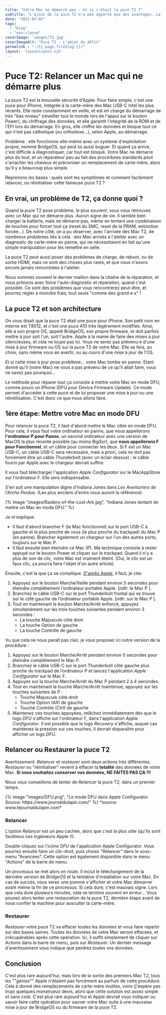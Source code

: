 ```yaml
---
title: "Votre Mac ne démarre pas : et si c'était la puce T2 ?"
subtitle: "L'ajout de la puce T2 n'a pas apporté que des avantages. La sécurité renforcée de votre Mac implique une surcouche matérielle et logicielle qui peut parfois flancher. Plus de puces = plus de risques de panne."
date: "2022-03-02"
tags: 
  - "blog"
  - "non-classe"
coverImage: 'images/T2.jpg'
coverImageAlt: "Puce T2 - L'objet du délit"
permalink : "./{{ page.fileSlug }}/"
layout: 'layouts/post.njk'
---
```



# Puce T2: Relancer un Mac qui ne démarre plus


La puce T2 est la trouvaille sécurité d'Apple. Pour faire simple, c'est une puce pour iPhone, intégrée à la carte-mère des Mac USB-C Intel les plus récents.
Elle reste constamment en veille, et est en charge du démarrage de très "bas niveau" (réveiller tout le monde lors de l'appui sur le bouton Power), du chiffrage des données, et elle garantit l'intégrité de la ROM et de l'EFI lors du démarrage.
En gros, elle chiffre les données et bloque tout ce qui n'est pas catholique (ou orthodoxe...), selon Apple, au démarrage.

Problème : elle fonctionne elle-même avec un système d'exploitation propre, nommé BridgeOS, qui peut lui aussi buguer. Et quand ça arrive, c'est difficile à diagnostiquer, car tout est bloqué. Votre Mac ne démarre plus du tout, et un réparateur peu au fait des procédures standards peut s'arracher les cheveux et préconiser un remplacement de carte-mère, alors qu'il y a beaucoup plus simple.

Reprenons les bases : quels sont les symptômes et comment facilement relancer, ou réinitialiser cette fameuse puce T2 ?

## En vrai, un problème de T2, ça donne quoi ?

Quand la puce T2 pose problème, le plus souvent, vous vous retrouvez avec un Mac qui ne démarre plus. Aucun signe de vie. Il semble bien charger la batterie, mais ne démarre pas, même en tentant une combinaison de touches pour forcer tout ça (reset du SMC, reset de la PRAM, extinction forcée...).
De notre côté, on a pu observer, avec l'arrivée des Mac T2, de nombreux problèmes liés à cela : des Mac arrivés à l'atelier avec un diagnostic de carte-mère en panne, qui ne nécessitaient en fait qu'une simple manipulation pour les remettre en selle.

La puce T2 peut aussi poser des problèmes de charge, de reboot, ou de sortie HDMI, mais ce sont des choses plus rares, et que nous n'avons encore jamais rencontrées à l'atelier. 

Nous sommes souvent le dernier maillon dans la chaîne de la réparation, et nous prônons avec force l'auto-diagnostic et réparation, quand c'est possible. Ce sont des problèmes que vous rencontrerez peut-être, et pourrez régler à moindre frais, tout seuls "comme des grand⋅e⋅s" !

## La puce T2 et son architecture

On vous disait que la puce T2 était une puce pour iPhone. Son petit nom en interne est T8012, et c'est une puce A10 très légèrement modifiée.
Ainsi, elle à son propre OS, appelé BridgeOS, son propre firmware, et doit parfois mettre à jour soit l'un, soit l'autre. Apple à la manie de faire des mises à jour silencieuses, et cela ne loupe pas ici. Vous ne serez pas prévenu⋅e d'une mise à jour firmware ou OS sur la puce T2 de votre Mac. Elle se fera, au choix, sans même vous en avertir, ou au cours d'une mise à jour de l'OS.

Et si cette mise à jour pose problème... votre Mac tombe en panne. Etant donné qu'il (votre Mac) ne vous a pas prévenu de ce qu'il allait faire, vous ne savez pas pourquoi...

Le méthode pour réparer tout ça consiste à mettre votre Mac en mode DFU, comme pouro un iPhone (DFU pour Device Firmware Update).
Ce mode permet d'accéder à cette puce et de lui proposer une mise à jour ou une réinitilisation. C'est donc ce que nous allons faire.

## 1ère étape: Mettre votre Mac en mode DFU

Pour relancer la puce T2, il faut d'abord mettre le Mac cible en mode DFU. Pour cela, il vous faut votre ordinateur en panne, que nous appellerons **l'ordinateur P pour Panne**, un second ordinateur avec une version de MacOS la plus récente possible (au moins *BigSur*), que **nous appellerons F pour Fonctionnel**, et un câble pour connecter les deux. Si F est un Mac USB-C, un câble USB-C sera nécessaire, mais a priori, cela ne doit pas forcément être un câble Thunderbolt (avec un éclair dessus) : le câble fourni par Apple avec le chargeur devrait suffire.

Il vous faut télécharger l'application *Apple Configurator* sur le MacAppStore sur l'ordinateur F. Elle sera indispensable.

S'en suit une manipulation digne d'Indiana Jones dans *Les Aventuriers de l'Arche Perdue*. (Les plus anciens d'entre nous auront la référence).

<div class="columns is-centered">
<div class="column is-half">
{% image "images/Raiders-of-the-Lost-Ark.jpg", "Indiana Jones tentant de mettre un Mac en mode DFU." %} 
</div>
</div>

Je m'explique:

* Il faut d'abord brancher F (le Mac fonctionnel) sur le port USB-C à gauche et le plus proche de vous (le plus proche du trackpad) du Mac P (en panne). Brancher également un chargeur sur l'un des autres ports, toujours sur le Mac P.
* Il faut ensuite bien éteindre ce Mac (P). Ma technique consiste à rester appuyé sur le bouton Power et cliquer sur le trackpad. Quand il n'y a plus de son de clic, votre Mac est vraiment éteint. (Oui, le clic est un faux clic, ça pourra faire l'objet d'un autre article).

Ensuite, c'est la que ça se complique. [D'après Apple,](https://support.apple.com/fr-fr/guide/apple-configurator-2/apdebea5be51/mac) il faut, je cite:

1. Appuyez sur le bouton Marche/Veille pendant environ 5 secondes pour éteindre complètement l’ordinateur portable Apple. \[ndlr: le Mac P \].
2. Branchez le câble USB-C sur le port Thunderbolt frontal qui se trouve sur le côté gauche de l’ordinateur portable Apple. \[ndlr: sur le Mac P \].
3. Tout en maintenant le bouton Marche/Arrêt enfoncé, appuyez simultanément sur les trois touches suivantes pendant environ 3 secondes :
	- La touche Majuscule côté droit
	- La touche Option de gauche
	- La touche Contrôle de gauche

Vu que cela ne nous paraît pas clair, je vous proposer ici notre version de la procédure :

1. Appuyez sur le bouton Marche/Arrêt pendant environ 5 secondes pour éteindre complètement le Mac P.
2. Branchez le câble USB-C sur le port Thunderbolt côté gauche plus proche du trackpad de l’ordinateur P et lancez l'application *Apple Configurator* sur le Mac F.
3. Appuyez sur la touche Marche/Arrêt du Mac P pendant 2 à 4 secondes.
4. Tout en maintenant la touche Marche/Arrêt maintenue, appuyez sur les touches suivantes de P :
	- Touche Majuscule côté droit
	- Touche Option (Alt) de gauche
	- Touche Contrôle (Ctrl) de gauche
5. Maintenez ces touches appuyées, relâchez immédiatement dès que le logo *DFU* s'affiche sur l'ordinateur F, dans l'application *Apple Configurator*. Il est possible que le logo *Recovery* s'affiche, auquel cas maintenez la pression sur ces touches, il devrait disparaître pour afficher un logo *DFU*.

## Relancer ou Restaurer la puce T2

Avertissement: *Relancer* et *restaurer* sont deux actions très différentes. *Restaurer* ou "réinitialiser" revient à effacer la **totalité** des données de votre Mac. **Si vous souhaitez conserver vos données, NE FAITES PAS ÇA !!!**

Nous vous conseillons de tenter de *Relancer* la puce T2, dans un premier temps.

<div class="columns is-centered">
<div class="column is-half">
{% image "images/DFU.png", "Le mode DFU dans Apple Configurator. Source: https://www.journaldulapin.com/" %}
*source: www.lejournaldulapin.com*
</div>
</div>

### Relancer

L'option *Relancer* est un peu cachée, alors que c'est la plus utile (qu'ils sont facétieux ces ingénieurs Apple !!).

Double-cliquez sur l'icône *DFU* de l'application Apple Configurator.
Vous pourrez ensuite faire un clic-droit, puis choisir "Relancer" dans le sous-menu "Avancées".
Cette option est également disponible dans le menu "Actions" de la barre de menu.

Un processus se met alors en route. Il inclut le téléchargement de la dernière version de *BridgeOS* et la tentative d'installation sur votre Mac. En cas de succès, vous verez une pomme s'afficher et votre Mac démarrer avant même la fin de ce processus. Si cela dure, c'est mauvais signe. Lors que cela dure plusieurs minutes, cela se termine souvent en erreur...
Vous pouvez alors tenter une restauration de la puce T2, dernière étape avant de nous confier la machine pour ausculter la carte-mère.

### Restaurer

*Restaurer* votre puce T2 va effacer toutes les données et vous faire repartir sur des bases saines. Toutes les données de votre Mac seront effacées, et irrécupérables après cette opération.
Ici, il suffit simplement de cliquer sur *Actions* dans la barre de menu, puis sur *Restaurer*.
Un dernier message d'avertissement vous indique que perdrez toutes vos données.

## Conclusion

C'est plus rare aujourd'hui, mais lors de la sortie des premiers Mac T2, tous les ""*génies*"" Apple n'étaient pas forcément au parfum de cette procédure. Cela à donné des remplacements de carte-mère inutiles, voire (j'espère pas trop) quelques monstrueux devis, alors que cette solution est assez simple et sans coût.
C'est plus rare aujourd'hui et Apple devrait vous indiquer ou savoir faire cette opération pour sauver votre Mac suite à une mauvaise mise à jour de BridgeOS ou du firmware de la puce T2.
